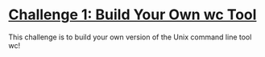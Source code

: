 # [Challenge 1: Build Your Own wc Tool](https://codingchallenges.fyi/challenges/challenge-wc)

This challenge is to build your own version of the Unix command line tool wc!
